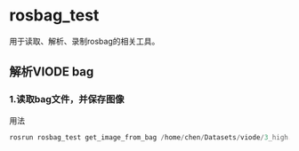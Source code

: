 # rosbag_test

用于读取、解析、录制rosbag的相关工具。

## 解析VIODE bag
### 1.读取bag文件，并保存图像
用法
```C++
rosrun rosbag_test get_image_from_bag /home/chen/Datasets/viode/3_high.bag /home/chen/tmp/
```


